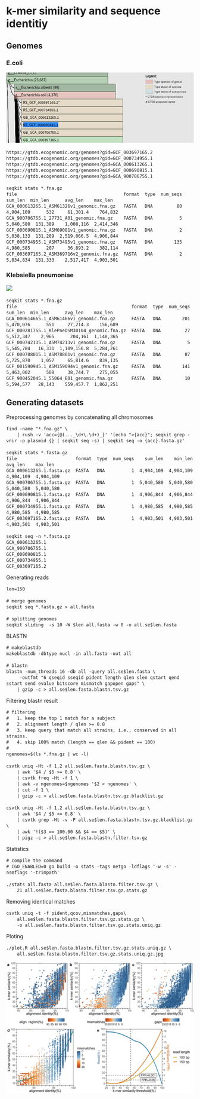 # k-mer similarity and sequence identitiy

## Genomes

### E.coli

![](e.coli/genomes.png)

    https://gtdb.ecogenomic.org/genomes?gid=GCF_003697165.2
    https://gtdb.ecogenomic.org/genomes?gid=GCF_000734955.1
    https://gtdb.ecogenomic.org/genomes?gid=GCA_000613265.1
    https://gtdb.ecogenomic.org/genomes?gid=GCF_000690815.1
    https://gtdb.ecogenomic.org/genomes?gid=GCA_900706755.1

    seqkit stats *.fna.gz
    file                                        format  type  num_seqs    sum_len  min_len      avg_len    max_len
    GCA_000613265.1_ASM61326v1_genomic.fna.gz   FASTA   DNA         80  4,904,109      532     61,301.4    764,832
    GCA_900706755.1_27731_A01_genomic.fna.gz    FASTA   DNA          5  5,040,580  131,389    1,008,116  2,414,346
    GCF_000690815.1_ASM69081v1_genomic.fna.gz   FASTA   DNA          2  5,038,133  131,289  2,519,066.5  4,906,844
    GCF_000734955.1_ASM73495v1_genomic.fna.gz   FASTA   DNA        135  4,980,585      207     36,893.2    382,114
    GCF_003697165.2_ASM369716v2_genomic.fna.gz  FASTA   DNA          2  5,034,834  131,333    2,517,417  4,903,501

### Klebsiella pneumoniae
    
![](k.pneumoniae/genomes.png)

    seqkit stats *.fna.gz
    file                                           format  type  num_seqs    sum_len  min_len      avg_len    max_len
    GCA_000614665.1_ASM61466v1_genomic.fna.gz      FASTA   DNA        201  5,470,076      551     27,214.3    156,689
    GCF_000281755.1_KlePneDSM30104_genomic.fna.gz  FASTA   DNA         27  5,512,347    2,965      204,161  1,148,365
    GCF_000742135.1_ASM74213v1_genomic.fna.gz      FASTA   DNA          5  5,545,784   16,331  1,109,156.8  5,284,261
    GCF_000788015.1_ASM78801v1_genomic.fna.gz      FASTA   DNA         87  5,725,870    1,057     65,814.6    839,135
    GCF_001590945.1_ASM159094v1_genomic.fna.gz     FASTA   DNA        141  5,463,002      508     38,744.7    275,055
    GCF_900452045.1_55064_E01_genomic.fna.gz       FASTA   DNA         10  5,594,577   28,143    559,457.7  1,862,251

## Generating datasets

Preprocessing genomes by concatenating all chromosomes

    find -name "*.fna.gz" \
        | rush -v 'acc={@(..._\d+\.\d+)_}' '(echo ">{acc}"; seqkit grep -vnir -p plasmid {} | seqkit seq -s) | seqkit seq -o {acc}.fasta.gz'
    
    seqkit stats *.fasta.gz
    file                      format  type  num_seqs    sum_len    min_len    avg_len    max_len
    GCA_000613265.1.fasta.gz  FASTA   DNA          1  4,904,109  4,904,109  4,904,109  4,904,109
    GCA_900706755.1.fasta.gz  FASTA   DNA          1  5,040,580  5,040,580  5,040,580  5,040,580
    GCF_000690815.1.fasta.gz  FASTA   DNA          1  4,906,844  4,906,844  4,906,844  4,906,844
    GCF_000734955.1.fasta.gz  FASTA   DNA          1  4,980,585  4,980,585  4,980,585  4,980,585
    GCF_003697165.2.fasta.gz  FASTA   DNA          1  4,903,501  4,903,501  4,903,501  4,903,501
    
    seqkit seq -n *.fasta.gz
    GCA_000613265.1
    GCA_900706755.1
    GCF_000690815.1
    GCF_000734955.1
    GCF_003697165.2
        
Generating reads

    len=150
    
    # merge genomes
    seqkit seq *.fasta.gz > all.fasta
    
    # splitting genomes
    seqkit sliding  -s 10 -W $len all.fasta -w 0 -o all.se$len.fasta

BLASTN
    
    # makeblastdb
    makeblastdb -dbtype nucl -in all.fasta -out all
       
    # blastn
    blastn -num_threads 16 -db all -query all.se$len.fasta \
         -outfmt "6 qseqid sseqid pident length qlen slen qstart qend sstart send evalue bitscore mismatch gapopen gaps" \
        | gzip -c > all.se$len.fasta.blastn.tsv.gz
        
Filtering blastn result
    
    # filtering
    #   1. keep the top 1 match for a subject    
    #   2. alignment length / qlen >= 0.8
    #   3. keep query that match all strains, i.e., conserved in all strains.
    #   4. skip 100% match (length == qlen && pident == 100)  
    #     
    ngenomes=$(ls *.fna.gz | wc -l)

    csvtk uniq -Ht -f 1,2 all.se$len.fasta.blastn.tsv.gz \
        | awk '$4 / $5 >= 0.8' \
        | csvtk freq -Ht -f 1 \
        | awk -v ngenomes=$ngenomes '$2 < ngenomes' \
        | cut -f 1 \
        | gzip -c > all.se$len.fasta.blastn.tsv.gz.blacklist.gz
        
    csvtk uniq -Ht -f 1,2 all.se$len.fasta.blastn.tsv.gz \
        | awk '$4 / $5 >= 0.8' \
        | csvtk grep -Ht -v -P all.se$len.fasta.blastn.tsv.gz.blacklist.gz \
        | awk '!($3 == 100.00 && $4 == $5)' \
        | pigz -c > all.se$len.fasta.blastn.filter.tsv.gz
    
Statistics
      
    # compile the command
    # CGO_ENABLED=0 go build -o stats -tags netgo -ldflags '-w -s' -asmflags '-trimpath'

    ./stats all.fasta all.se$len.fasta.blastn.filter.tsv.gz \
        21 all.se$len.fasta.blastn.filter.tsv.gz.stats.gz
    
Removing identical matches
 
    csvtk uniq -t -f pident,qcov,mismatches,gaps\
        all.se$len.fasta.blastn.filter.tsv.gz.stats.gz \
        -o all.se$len.fasta.blastn.filter.tsv.gz.stats.uniq.gz
    
Ploting

    ./plot.R all.se$len.fasta.blastn.filter.tsv.gz.stats.uniq.gz \
        all.se$len.fasta.blastn.filter.tsv.gz.stats.uniq.gz.jpg


![](e.coli/all.se150.fasta.blastn.filter.tsv.gz.stats.uniq.gz.jpg)

